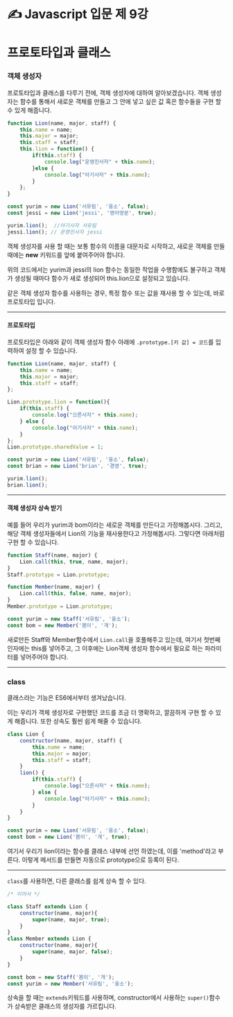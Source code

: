 &#9997; Javascript 입문 제 9강
======================
# 프로토타입과 클래스

### 객체 생성자
프로토타입과 클래스를 다루기 전에, 객체 생성자에 대하여 알아보겠습니다. 객체 생성자는 함수를 통해서 새로운 객체를 만들고 그 안에 넣고 싶은 값 혹은 함수들을 구현 할 수 있게 해줍니다.

```javascript
function Lion(name, major, staff) {
    this.name = name;
    this.major = major;
    this.staff = staff;
    this.lion = function() {
        if(this.staff) {
            console.log("운영진사자" + this.name);
        }else {
            console.log("아기사자" + this.name);
        }
    };
}

const yurim = new Lion('서유림', '융소', false);
const jessi = new Lion('jessi', '영어영문', true);

yurim.lion();  //아기사자 서유림
jessi.lion(); // 운영진사자 jessi

```

객체 생성자를 사용 할 때는 보통 함수의 이름을 대문자로 시작하고, 새로운 객체를 만들 때에는 **new** 키워드를 앞에 붙여주어야 합니다.

위의 코드에서는 yurim과 jessi의 lion 함수는 동일한 작업을 수행함에도 불구하고 객체가 생성될 때마다 함수가 새로 생성되어 this.lion으로 설정되고 있습니다.

같은 객체 생성자 함수를 사용하는 경우, 특정 함수 또는 값을 재사용 할 수 있는데, 바로 프로토타입 입니다.
***********************************

#### 프로토타입
프로토타입은 아래와 같이 객체 생성자 함수 아래에 `.prototype.[키 값] = 코드`를 입력하여 설정 할 수 있습니다.

```javascript
function Lion(name, major, staff) {
    this.name = name;
    this.major = major;
    this.staff = staff;
};

Lion.prototype.lion = function(){
    if(this.staff) {
        console.log("으른사자" + this.name);
    } else {
        console.log("아기사자" + this.name);
    }
};
Lion.prototype.sharedValue = 1;

const yurim = new Lion('서유림', '융소', false);
const brian = new Lion('brian', '경영', true);

yurim.lion();
brian.lion();
```
********************************
#### 객체 생성자 상속 받기
예를 들어 우리가 yurim과 bom이라는 새로운 객체를 만든다고 가정해봅시다. 그리고, 해당 객체 생성자들에서 Lion의 기능을 재사용한다고 가정해봅시다. 그렇다면 아래처럼 구현 할 수 있습니다.

```javascript
function Staff(name, major) {
    Lion.call(this, true, name, major);
}
Staff.prototype = Lion.prototype;

function Member(name, major) {
    Lion.call(this, false, name, major);
}
Member.prototype = Lion.prototype;

const yurim = new Staff('서유림', '융소');
const bom = new Member('봄이', '개');

```
새로만든 Staff와 Member함수에서 `Lion.call`을 호풀해주고 있는데, 여기서 첫번째 인자에는 this를 넣어주고, 그 이후에는 Lion객체 생성자 함수에서 필요로 하는 파라미터를 넣어주어야 합니다.

******************************
### class
클래스라는 기능은 ES6에서부터 생겨났습니다. 

이는 우리가 객체 생성자로 구현했던 코드를 조금 더 명확하고, 깔끔하게 구현 할 수 있게 해줍니다. 또한 상속도 훨씬 쉽게 해줄 수 있습니다.

```javascript
class Lion {
    constructor(name, major, staff) {
        this.name = name;
        this.major = major;
        this.staff = staff;
    }
    lion() {
        if(this.staff) {
            console.log("으른사자" + this.name);
        } else {
            console.log("아기사자" + this.name);
        }
    }
}

const yurim = new Lion('서유림', '융소', false);
const bom = new Lion('봄이', '개', true);
```
여기서 우리가 lion이라는 함수를 클래스 내부에 선언 하였는데, 이를 'method'라고 부른다. 이렇게 메서드를 만들면 자동으로 prototype으로 등록이 된다.

*************************
`class`를 사용하면, 다른 클래스를 쉽게 상속 할 수 있다.

```javascript
/* 이어서 */

class Staff extends Lion {
    constructor(name, major){
        super(name, major, true);
    }
}
class Member extends Lion {
    constructor(name, major){
        super(name, major, false);
    }
}

const bom = new Staff('봄이', '개');
const yurim = new Member('서유림', '융소');
```
상속을 할 때는 `extends`키워드를 사용하며, constructor에서 사용하는 `super()`함수가 상속받은 클래스의 생성자를 가르킵니다.
